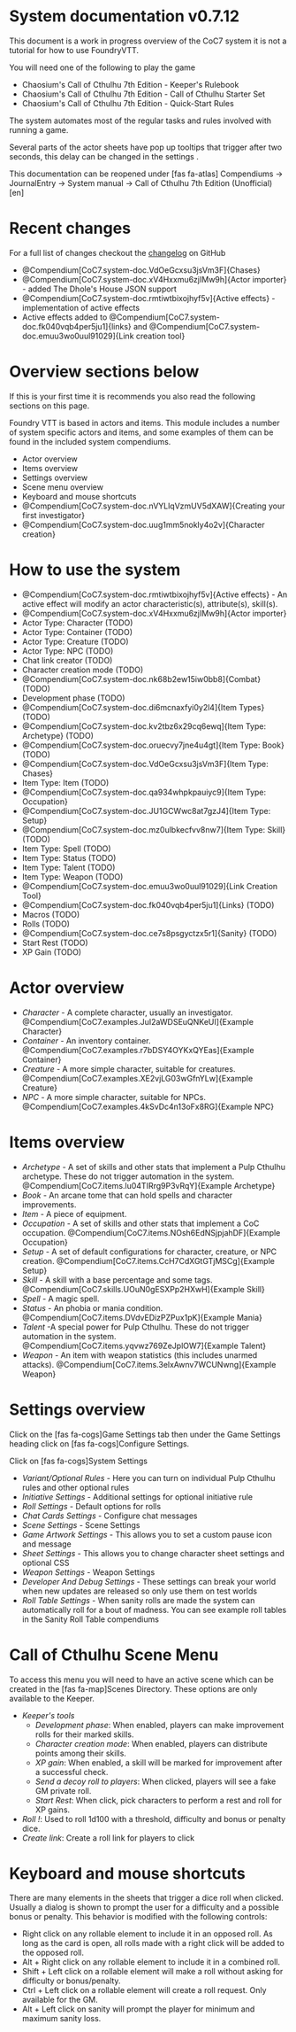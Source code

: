 # System documentation v0.7.12

This document is a work in progress overview of the CoC7 system it is not a tutorial for how to use FoundryVTT.

You will need one of the following to play the game

- Chaosium's Call of Cthulhu 7th Edition - Keeper's Rulebook
- Chaosium's Call of Cthulhu 7th Edition - Call of Cthulhu Starter Set
- Chaosium's Call of Cthulhu 7th Edition - Quick-Start Rules

The system automates most of the regular tasks and rules involved with running a game.

Several parts of the actor sheets have pop up tooltips that trigger after two seconds, this delay can be changed in the settings
.

This documentation can be reopened under [fas fa-atlas] Compendiums -> JournalEntry -> System manual -> Call of Cthulhu 7th Edition (Unofficial) [en]

# Recent changes

For a full list of changes checkout the [changelog](https://github.com/Miskatonic-Investigative-Society/CoC7-FoundryVTT/blob/develop/.github/CHANGELOG.md) on GitHub

- @Compendium[CoC7.system-doc.VdOeGcxsu3jsVm3F]{Chases}
- @Compendium[CoC7.system-doc.xV4Hxxmu6zjIMw9h]{Actor importer} - added The Dhole's House JSON support
- @Compendium[CoC7.system-doc.rmtiwtbixojhyf5v]{Active effects} - implementation of active effects
- Active effects added to @Compendium[CoC7.system-doc.fk040vqb4per5ju1]{links} and @Compendium[CoC7.system-doc.emuu3wo0uul91029]{Link creation tool}

# Overview sections below

If this is your first time it is recommends you also read the following sections on this page.

Foundry VTT is based in actors and items. This module includes a number of system specific actors and items, and some examples of them can be found in the included system compendiums.

- Actor overview
- Items overview
- Settings overview
- Scene menu overview
- Keyboard and mouse shortcuts
- @Compendium[CoC7.system-doc.nVYLlqVzmUV5dXAW]{Creating your first investigator}
- @Compendium[CoC7.system-doc.uug1mm5nokly4o2v]{Character creation}

# How to use the system

- @Compendium[CoC7.system-doc.rmtiwtbixojhyf5v]{Active effects} - An active effect will modify an actor characteristic(s), attribute(s), skill(s).
- @Compendium[CoC7.system-doc.xV4Hxxmu6zjIMw9h]{Actor importer}
- Actor Type: Character (TODO)
- Actor Type: Container (TODO)
- Actor Type: Creature (TODO)
- Actor Type: NPC (TODO)
- Chat link creator (TODO)
- Character creation mode (TODO)
- @Compendium[CoC7.system-doc.nk68b2ew15iw0bb8]{Combat} (TODO)
- Development phase (TODO)
- @Compendium[CoC7.system-doc.di6mcnaxfyi0y2l4]{Item Types} (TODO)
- @Compendium[CoC7.system-doc.kv2tbz6x29cq6ewq]{Item Type: Archetype} (TODO)
- @Compendium[CoC7.system-doc.oruecvy7jne4u4gt]{Item Type: Book} (TODO)
- @Compendium[CoC7.system-doc.VdOeGcxsu3jsVm3F]{Item Type: Chases}
- Item Type: Item (TODO)
- @Compendium[CoC7.system-doc.qa934whpkpauiyc9]{Item Type: Occupation}
- @Compendium[CoC7.system-doc.JU1GCWwc8at7gzJ4]{Item Type: Setup}
- @Compendium[CoC7.system-doc.mz0ulbkecfvv8nw7]{Item Type: Skill} (TODO)
- Item Type: Spell (TODO)
- Item Type: Status (TODO)
- Item Type: Talent (TODO)
- Item Type: Weapon (TODO)
- @Compendium[CoC7.system-doc.emuu3wo0uul91029]{Link Creation Tool}
- @Compendium[CoC7.system-doc.fk040vqb4per5ju1]{Links} (TODO)
- Macros (TODO)
- Rolls (TODO)
- @Compendium[CoC7.system-doc.ce7s8psgyctzx5r1]{Sanity} (TODO)
- Start Rest (TODO)
- XP Gain (TODO)

# Actor overview

- _Character_ - A complete character, usually an investigator. @Compendium[CoC7.examples.JuI2aWDSEuQNKeUI]{Example Character}
- _Container_ - An inventory container. @Compendium[CoC7.examples.r7bDSY4OYKxQYEas]{Example Container}
- _Creature_ - A more simple character, suitable for creatures. @Compendium[CoC7.examples.XE2vjLG03wGfnYLw]{Example Creature}
- _NPC_ - A more simple character, suitable for NPCs. @Compendium[CoC7.examples.4kSvDc4n13oFx8RG]{Example NPC}

# Items overview

- _Archetype_ - A set of skills and other stats that implement a Pulp Cthulhu archetype. These do not trigger automation in the system. @Compendium[CoC7.items.lu04TIRrg9P3vRqY]{Example Archetype}
- _Book_ - An arcane tome that can hold spells and character improvements.
- _Item_ - A piece of equipment.
- _Occupation_ - A set of skills and other stats that implement a CoC occupation. @Compendium[CoC7.items.NOsh6EdNSjpjahDF]{Example Occupation}
- _Setup_ - A set of default configurations for character, creature, or NPC creation. @Compendium[CoC7.items.CcH7CdXGtGTjMSCg]{Example Setup}
- _Skill_ - A skill with a base percentage and some tags. @Compendium[CoC7.skills.UOuN0gESXPp2HXwH]{Example Skill}
- _Spell_ - A magic spell.
- _Status_ - An phobia or mania condition. @Compendium[CoC7.items.DVdvEDizPZPux1pK]{Example Mania}
- _Talent_ -A special power for Pulp Cthulhu. These do not trigger automation in the system. @Compendium[CoC7.items.yqvwz769ZeJplOW7]{Example Talent}
- _Weapon_ - An item with weapon statistics (this includes unarmed attacks). @Compendium[CoC7.items.3elxAwnv7WCUNwng]{Example Weapon}

# Settings overview

Click on the [fas fa-cogs]Game Settings tab then under the Game Settings heading click on [fas fa-cogs]Configure Settings.

Click on [fas fa-cogs]System Settings

- _Variant/Optional Rules_ - Here you can turn on individual Pulp Cthulhu rules and other optional rules
- _Initiative Settings_ - Additional settings for optional initiative rule
- _Roll Settings_ - Default options for rolls
- _Chat Cards Settings_ - Configure chat messages
- _Scene Settings_ - Scene Settings
- _Game Artwork Settings_ - This allows you to set a custom pause icon and message
- _Sheet Settings_ - This allows you to change character sheet settings and optional CSS
- _Weapon Settings_ - Weapon Settings
- _Developer And Debug Settings_ - These settings can break your world when new updates are released so only use them on test worlds
- _Roll Table Settings_ - When sanity rolls are made the system can automatically roll for a bout of madness. You can see example roll tables in the Sanity Roll Table compendiums

# Call of Cthulhu Scene Menu

To access this menu you will need to have an active scene which can be created in the [fas fa-map]Scenes Directory. These options are only available to the Keeper.

- _Keeper's tools_
  - _Development phase_: When enabled, players can make improvement rolls for their marked skills.
  - _Character creation mode_: When enabled, players can distribute points among their skills.
  - _XP gain_: When enabled, a skill will be marked for improvement after a successful check.
  - _Send a decoy roll to players_: When clicked, players will see a fake GM private roll.
  - _Start Rest_: When click, pick characters to perform a rest and roll for XP gains.
- _Roll !_: Used to roll 1d100 with a threshold, difficulty and bonus or penalty dice.
- _Create link_: Create a roll link for players to click

# Keyboard and mouse shortcuts

There are many elements in the sheets that trigger a dice roll when clicked. Usually a dialog is shown to prompt the user for a difficulty and a possible bonus or penalty. This behavior is modified with the following controls:

- Right click on any rollable element to include it in an opposed roll. As long as the card is open, all rolls made
  with a right click will be added to the opposed roll.
- Alt + Right click on any rollable element to include it in a combined roll.
- Shift + Left click on a rollable element will make a roll without asking for difficulty or bonus/penalty.
- Ctrl + Left click on a rollable element will create a roll request. Only available for the GM.
- Alt + Left click on sanity will prompt the player for minimum and maximum sanity loss.

